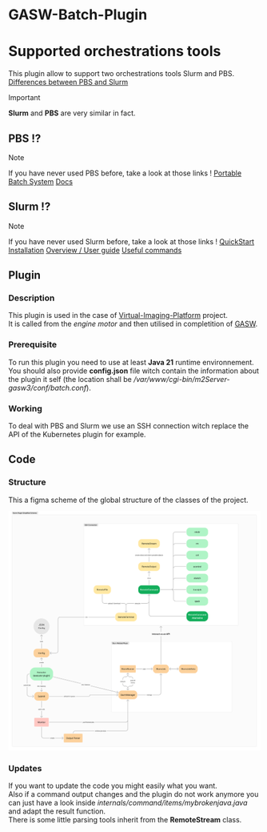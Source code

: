 # GASW-Batch-Plugin

# Supported orchestrations tools
This plugin allow to support two orchestrations tools Slurm and PBS.  
[Differences between PBS and Slurm](https://www.youtube.com/watch?v=iNIflomRn00)

> [!IMPORTANT]
> **Slurm** and **PBS** are very similar in fact.

## PBS !?
> [!NOTE]
> If you have never used PBS before, take a look at those links !
> [Portable Batch System](https://en.wikipedia.org/wiki/Portable_Batch_System)
> [Docs](https://ncar-hpc-docs.readthedocs.io/en/latest/pbs/job-scripts/#listing-of-frequently-used-pbs-directives)

## Slurm !?
> [!NOTE]
> If you have never used Slurm before, take a look at those links !
> [QuickStart Installation](https://slurm.schedmd.com/quickstart_admin.html)
> [Overview / User guide](https://slurm.schedmd.com/quickstart.html)
> [Useful commands](https://curc.readthedocs.io/en/latest/running-jobs/slurm-commands.html)

## Plugin
### Description
This plugin is used in the case of [Virtual-Imaging-Platform](https://www.creatis.insa-lyon.fr/vip/) project.  
It is called from the *engine motor* and then utilised in completition of [GASW](https://github.com/virtual-imaging-platform/GASW).  

### Prerequisite
To run this plugin you need to use at least **Java 21** runtime environnement.  
You should also provide **config.json** file witch contain the information about the plugin it self (the location shall be */var/www/cgi-bin/m2Server-gasw3/conf/batch.conf*).  

### Working
To deal with PBS and Slurm we use an SSH connection witch replace the API of the Kubernetes plugin for example.  

## Code
### Structure
This a figma scheme of the global structure of the classes of the project.  

![alt text](scheme.png)

### Updates
If you want to update the code you might easily what you want.  
Also if a command output changes and the plugin do not work anymore you can just have a look inside *internals/command/items/mybrokenjava.java* and adapt the result function.  
There is some little parsing tools inherit from the **RemoteStream** class.  